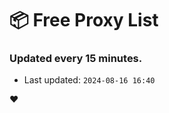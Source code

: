 # :package: Free Proxy List
### Updated every 15 minutes.

- Last updated: `2024-08-16 16:40`

:heart:
